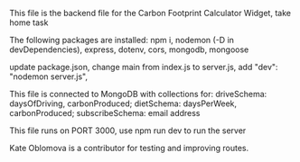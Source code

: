This file is the backend file for the Carbon Footprint Calculator Widget, take home task

The following packages are installed:
npm i,
nodemon (-D in devDependencies),
express,
dotenv,
cors,
mongodb,
mongoose

update package.json,
change main from index.js to server.js,
add "dev": "nodemon server.js",

This file is connected to MongoDB with collections for:
driveSchema: daysOfDriving, carbonProduced;
dietSchema: daysPerWeek, carbonProduced;
subscribeSchema: email address

This file runs on PORT 3000,
use npm run dev to run the server

Kate Oblomova is a contributor for testing and improving routes.
